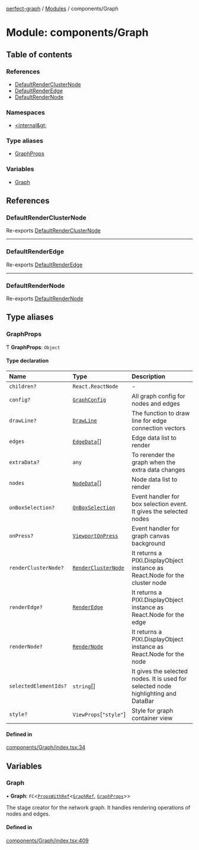 [perfect-graph](../README.md) / [Modules](../modules.md) / components/Graph

# Module: components/Graph

## Table of contents

### References

- [DefaultRenderClusterNode](components_Graph#defaultrenderclusternode)
- [DefaultRenderEdge](components_Graph#defaultrenderedge)
- [DefaultRenderNode](components_Graph#defaultrendernode)

### Namespaces

- [&lt;internal\&gt;](components_Graph._internal_.md)

### Type aliases

- [GraphProps](components_Graph#graphprops)

### Variables

- [Graph](components_Graph#graph)

## References

### DefaultRenderClusterNode

Re-exports [DefaultRenderClusterNode](components_Graph_DefaultRenderClusterNode#defaultrenderclusternode)

---

### DefaultRenderEdge

Re-exports [DefaultRenderEdge](components_Graph_DefaultRenderEdge#defaultrenderedge)

---

### DefaultRenderNode

Re-exports [DefaultRenderNode](components_Graph_DefaultRenderNode#defaultrendernode)

## Type aliases

### GraphProps

Ƭ **GraphProps**: `Object`

#### Type declaration

| Name                  | Type                                                                                | Description                                                                        |
| :-------------------- | :---------------------------------------------------------------------------------- | :--------------------------------------------------------------------------------- |
| `children?`           | `React.ReactNode`                                                                   | -                                                                                  |
| `config?`             | [`GraphConfig`](components_Graph._internal_#graphconfig)                            | All graph config for nodes and edges                                               |
| `drawLine?`           | [`DrawLine`](components_EdgeContainer._internal_#drawline)                          | The function to draw line for edge connection vectors                              |
| `edges`               | [`EdgeData`](components_ClusterNodeContainer._internal_#edgedata)[]                 | Edge data list to render                                                           |
| `extraData?`          | `any`                                                                               | To rerender the graph when the extra data changes                                  |
| `nodes`               | [`NodeData`](components_ClusterNodeContainer._internal_#nodedata)[]                 | Node data list to render                                                           |
| `onBoxSelection?`     | [`OnBoxSelection`](components_Graph._internal_#onboxselection)                      | Event handler for box selection event. It gives the selected nodes                 |
| `onPress?`            | [`ViewportOnPress`](components_Viewport#viewportonpress)                            | Event handler for graph canvas background                                          |
| `renderClusterNode?`  | [`RenderClusterNode`](components_ClusterNodeContainer._internal_#renderclusternode) | It returns a PIXI.DisplayObject instance as React.Node for the cluster node        |
| `renderEdge?`         | [`RenderEdge`](components_EdgeContainer._internal_#renderedge)                      | It returns a PIXI.DisplayObject instance as React.Node for the edge                |
| `renderNode?`         | [`RenderNode`](components_Graph._internal_#rendernode)                              | It returns a PIXI.DisplayObject instance as React.Node for the node                |
| `selectedElementIds?` | `string`[]                                                                          | It gives the selected nodes. It is used for selected node highlighting and DataBar |
| `style?`              | `ViewProps`[``"style"``]                                                            | Style for graph container view                                                     |

#### Defined in

[components/Graph/index.tsx:34](https://github.com/MaastrichtU-IDS/perfect-graph/blob/7784cd6/src/components/Graph/index.tsx#L34)

## Variables

### Graph

• **Graph**: `FC`<[`PropsWithRef`](components_Container._internal_#propswithref)<[`GraphRef`](components_ClusterNodeContainer._internal_#graphref), [`GraphProps`](components_Graph#graphprops)\>\>

The stage creator for the network graph. It handles rendering operations of nodes and edges.

#### Defined in

[components/Graph/index.tsx:409](https://github.com/MaastrichtU-IDS/perfect-graph/blob/7784cd6/src/components/Graph/index.tsx#L409)
